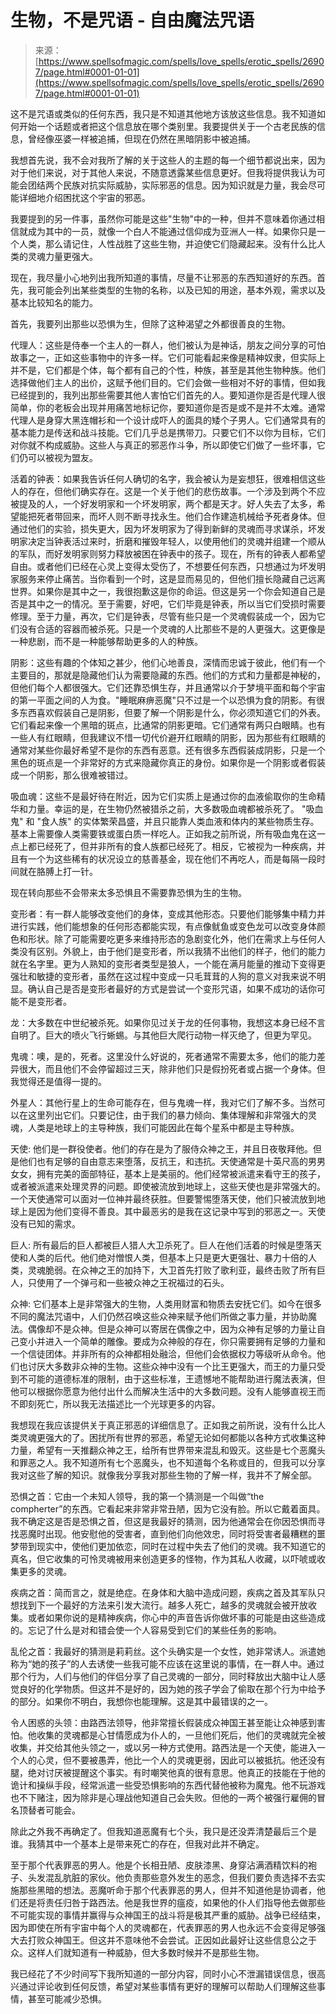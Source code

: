 <!--yml

类别：未分类

日期：2024年06月12日 19:15:31

-->

# 生物，不是咒语 - 自由魔法咒语

> 来源：[https://www.spellsofmagic.com/spells/love_spells/erotic_spells/26907/page.html#0001-01-01](https://www.spellsofmagic.com/spells/love_spells/erotic_spells/26907/page.html#0001-01-01)

这不是咒语或类似的任何东西，我只是不知道其他地方该放这些信息。我不知道如何开始一个话题或者把这个信息放在哪个类别里。我要提供关于一个古老民族的信息，曾经像巫婆一样被追捕，但现在仍然在黑暗阴影中被追捕。

我想首先说，我不会对我所了解的关于这些人的主题的每一个细节都说出来，因为对于他们来说，对于其他人来说，不随意透露某些信息更好。但我将提供我认为可能会团结两个民族对抗实际威胁，实际邪恶的信息。因为知识就是力量，我会尽可能详细地介绍困扰这个宇宙的邪恶。

我要提到的另一件事，虽然你可能是这些"生物"中的一种，但并不意味着你通过相信就成为其中的一员，就像一个白人不能通过信仰成为亚洲人一样。如果你只是一个人类，那么请记住，人性战胜了这些生物，并迫使它们隐藏起来。没有什么比人类的灵魂力量更强大。

现在，我尽量小心地列出我所知道的事情，尽量不让邪恶的东西知道好的东西。首先，我可能会列出某些类型的生物的名称，以及已知的用途，基本外观，需求以及基本比较知名的能力。

首先，我要列出那些以恐惧为生，但除了这种渴望之外都很善良的生物。

代理人：这些是侍奉一个主人的一群人，他们被认为是神话，朋友之间分享的可怕故事之一，正如这些事物中的许多一样。它们可能看起来像是精神奴隶，但实际上并不是，它们都是个体，每个都有自己的个性，种族，甚至是其他生物种族。他们选择做他们主人的出价，这赋予他们目的。它们会做一些相对不好的事情，但如我已经提到的，我列出那些需要其他人害怕它们首先的人。要知道你是否是代理人很简单，你的老板会出现并用痛苦地标记你，要知道你是否是或不是并不太难。通常代理人是身穿大黑连帽衫和一个设计成吓人的面具的矮个子男人。它们通常具有的基本能力是传送和战斗技能。它们几乎总是携带刀。只要它们不以你为目标，它们对你就不构成威胁。这些人与真正的邪恶作斗争，所以即使它们做了一些坏事，它们仍可以被视为盟友。

活着的钟表：如果我告诉任何人确切的名字，我会被认为是妄想狂，很难相信这些人的存在，但他们确实存在。这是一个关于他们的悲伤故事。一个涉及到两个不应被提及的人，一个好发明家和一个坏发明家，两个都是天才。好人失去了太多，希望能把死者带回来，而坏人则不断寻找永生。他们合作建造机械给予死者身体。但通过他们的实验，损失更大，因为坏发明家为了得到新鲜的灵魂而寻求谋杀，坏发明家决定当钟表活过来时，折磨和摧毁年轻人，以使用他们的灵魂并组建一个顺从的军队，而好发明家则努力释放被困在钟表中的孩子。现在，所有的钟表人都希望自由。或者他们已经在心灵上变得太受伤了，不想要任何东西，只想通过为坏发明家服务来停止痛苦。当你看到一个时，这是显而易见的，但他们擅长隐藏自己远离世界。如果你是其中之一，我很抱歉这是你的命运。但这是另一个你会知道自己是否是其中之一的情况。至于需要，好吧，它们毕竟是钟表，所以当它们受损时需要修理。至于力量，再次，它们是钟表，尽管有些只是一个灵魂假装成一个，因为它们没有合适的容器而被杀死。只是一个灵魂的人比那些不是的人更强大。这更像是一种悲剧，而不是一种能够帮助更多的人的种族。

阴影：这些有趣的个体知之甚少，他们心地善良，深情而忠诚于彼此，他们有一个主要目的，那就是隐藏他们认为需要隐藏的东西。他们的方式和力量都是神秘的，但他们每个人都很强大。它们还靠恐惧生存，并且通常以介于梦境平面和每个宇宙的第一平面之间的人为食。"睡眠麻痹恶魔"只不过是一个以恐惧为食的阴影。有很多东西喜欢假装自己是阴影，但要了解一个阴影是什么，你必须知道它们的外表。它们看起来像一个黑暗的斑点，比通常的阴影更暗。它们通常有两只白眼睛。也有一些人有红眼睛，但我建议不惜一切代价避开红眼睛的阴影，因为那些有红眼睛的通常对某些你最好希望不是你的东西有恶意。还有很多东西假装成阴影，只是一个黑色的斑点是一个非常好的方式来隐藏你真正的身份。如果你是一个阴影或者假装成一个阴影，那么很难被错过。

吸血魂：这些不是最好待在附近，因为它们实质上是通过你的血液偷取你的生命精华和力量。幸运的是，在生物仍然被猎杀之前，大多数吸血魂都被杀死了。 "吸血鬼" 和 "食人族" 的实体繁荣昌盛，并且只能靠人类血液和体内的某些物质生存。基本上需要像人类需要铁或蛋白质一样吃人。正如我之前所说，所有吸血鬼在这一点上都已经死了，但并非所有的食人族都已经死了。相反，它被视为一种疾病，并且有一个为这些稀有的状况设立的慈善基金，现在他们不再吃人，而是每隔一段时间就在胳膊上打一针。

现在转向那些不会带来太多恐惧且不需要靠恐惧为生的生物。

变形者：有一群人能够改变他们的身体，变成其他形态。只要他们能够集中精力并进行实践，他们能想象的任何形态都能实现，有点像鱿鱼或变色龙可以改变身体颜色和形状。除了可能需要吃更多来维持形态的急剧变化外，他们在需求上与任何人类没有区别。外貌上，由于他们是变形者，所以我猜不出他们的样子，他们的能力就在名字里。更为人熟知的变形者类型是狼人，一个能在满月能量的推动下变得更强壮和敏捷的变形者，虽然在这过程中变成一只毛茸茸的人狗的意义对我来说不明显。确认自己是否是变形者最好的方式是尝试一个变形咒语，如果不成功的话你可能不是变形者。

龙：大多数在中世纪被杀死。如果你见过关于龙的任何事物，我想这本身已经不言自明了。巨大的喷火飞行蜥蜴。与其他巨大爬行动物一样灭绝了，但更为罕见。

鬼魂：噢，是的，死者。这里没什么好说的，死者通常不需要太多，他们的能力差异很大，而且他们不会停留超过三天，除非他们只是假扮死者或占据一个身体。但我觉得还是值得一提的。

外星人：其他行星上的生命可能存在，但与鬼魂一样，我对它们了解不多。当然可以在这里列出它们。只要记住，由于我们的暴力倾向、集体理解和非常强大的灵魂，人类是地球上的主导种族，我们可能因此在每个星系中都是主导种族。

天使: 他们是一群役使者。他们的存在是为了服侍众神之王，并且日夜敬拜他。但是他们也有足够的自由意志来堕落，反抗王，和违抗。天使通常是十英尺高的男男女女，拥有完美的面部特征，基本上是美丽的。他们经常被派遣来看守王的孩子，或者被派遣来处理灵界的问题。即使被流放到地球上，这些天使也是非常强大的。一个天使通常可以面对一位神并最终获胜。但要警惕堕落天使，他们只被流放到地球上是因为他们变得不善良。其中最恶劣的是我在这记录中写到的邪恶之一。天使没有已知的需求。

巨人: 所有最后的巨人都被巨人猎人大卫杀死了。巨人在他们活着的时候是堕落天使和人类的后代。他们绝对憎恨人类，但基本上只是更大更强壮、暴力十倍的人类，灵魂脆弱。在众神之王的加持下，大卫首先打败了歌利亚，最终击败了所有巨人，只使用了一个弹弓和一些被众神之王祝福过的石头。

众神: 它们基本上是非常强大的生物，人类用财富和物质去安抚它们。如今在很多不同的魔法咒语中，人们仍然召唤这些众神来赋予他们所做之事力量，并协助魔法。偶像却不是众神。但是众神可以寄居在偶像之中，因为众神有足够的力量让自己变小并进入一个简单的雕像。要成为众神般的存在，你只需要拥有足够的力量和一个信徒团体。并非所有的众神都相处融洽，但他们会依据权力等级听从命令。他们也讨厌大多数非众神的生物。这些众神中没有一个比王更强大，而王的力量只受到不可能的道德标准的限制，由于这些标准，王遗憾地不能帮助进行魔法表演，但他可以根据你愿意为他付出什么而解决生活中的大多数问题。没有人能够直视王而不即刻死亡，所以我无法描述比一个光球更多的内容。

我想现在我应该提供关于真正邪恶的详细信息了。正如我之前所说，没有什么比人类灵魂更强大的了。困扰所有世界的邪恶，希望无论如何都能以各种方式收集这种力量，希望有一天推翻众神之王，给所有世界带来混乱和毁灭。这些是七个恶魔头和罪恶之人。我不知道所有七个恶魔头，也不知道每个名称或目的，但我可以分享我对这些了解的知识。就像我分享我对那些生物的了解一样，我并不了解全部。

恐惧之首：它由一个未知人领导，我的第一个猜测是一个叫做“the compherter”的东西。它看起来非常非常丑陋，因为它没有脸。所以它戴着面具。我不确定这是否是恐惧之首，但这是我最好的猜测，因为他通常会在你因恐惧而寻找恶魔时出现。他安慰他的受害者，直到他们向他效忠，同时将受害者最糟糕的噩梦带到现实中，使他们更加依恋，同时在过程中失去了他们的灵魂。我不知道它的真名，但它收集的可怜灵魂被用来创造更多的怪物，作为其私人收藏，以吓唬或收集更多的灵魂。

疾病之首：简而言之，就是绝症。在身体和大脑中造成问题，疾病之首及其军队只想找到下一个最好的方法来引发大流行。越多人死亡，越多的灵魂就会被开放收集。或者如果你说的是精神疾病，你心中的声音告诉你做坏事的可能是由这些造成的。忘记了什么是对和错会使一个人容易受到它们的某些任务的影响。

乱伦之首：我最好的猜测是莉莉丝。这个头确实是一个女性，她非常诱人。派遣她称为“她的孩子”的人去诱使一些我可能不应该在这里说的事情，在一群人中。通过那个行为，人们与他们的伴侣分享了自己灵魂的一部分，同时释放出大脑中让人感觉良好的化学物质。但这并不是好的，因为她的孩子学会了偷取在那个行为中给予的部分。如果你不明白，我想你也能理解。这是其中最错误的之一。

令人困惑的头领：由路西法领导，他非常擅长假装成众神国王甚至能让众神感到害怕。他收集的灵魂都是心甘情愿成为仆人的，一旦他们死后，他们的灵魂就完全被收集，并交给其他头领之一，或以另一种方式使用。路西法是一个天使，能进入一个人的心灵，但不要被愚弄，他比一个人的灵魂更弱，因此可以被抵抗。他还没有腿，绝对讨厌被提醒这个事实。有时嘲笑他真的很有意思。他真正的技能在于他的诡计和操纵手段，经常派遣一些受恐惧影响的东西代替他被称为魔鬼。他不玩游戏也不下赌注，因为除非是心理战他知道自己会失败。但他的一两个被强行雇佣的冒名顶替者可能会。

除此之外我不再确定了。但我知道恶魔有七个头，我只是还没弄清楚最后三个是谁。我猜其中一个基本上是带来死亡的存在，但我对此并不确定。

至于那个代表罪恶的男人。他是个长相丑陋、皮肤漆黑、身穿沾满酒精饮料的袍子、头发混乱肮脏的家伙。他负责那些意外发生的恶念，但我们要负责选择不去实施那些黑暗的想法。恶魔听命于那个代表罪恶的男人，但并不知道他是协调者，他们还是将责任归咎于路西法。他是我世界的瘟疫，如果他的仆人们指导他去做那些不可能实现的事情并赢得与众神国王的战斗将是极其严重的威胁。战争已经结束，因为即使在所有宇宙中每个人的灵魂都在，代表罪恶的男人也永远不会变得足够强大去打败众神国王。但这并不意味他不会尝试。正因如此最好让这些信息公之于众。这样人们就知道有一种威胁，但大多数时候并不是那些生物。

我已经花了不少时间写下我所知道的一部分内容，同时小心不泄漏错误信息，很高兴通过评论收到任何反馈，希望对某些事情有更好的理解可以帮助人们理解这些事情，甚至可能减少恐惧。
